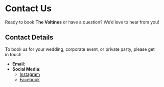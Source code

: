 # Contact Us

Ready to book **The Voltines** or have a question? We’d love to hear from you!

## Contact Details
To book us for your wedding, corporate event, or private party, please get in touch

- **Email:** 
- **Social Media:**  
  - [Instagram](https://www.instagram.com/voltinesband/profilecard/?igsh=MTRvM3F1bWxvNnZhbg==)  
  - [Facebook](https://www.facebook.com/profile.php?id=61568197830859)  


